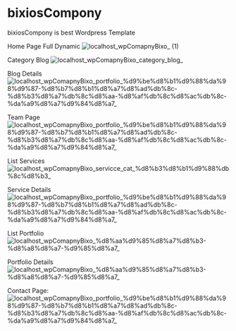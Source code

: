 # bixiosCompony
bixiosCompony is best Wordpress Template


Home Page Full Dynamic
![localhost_wpComapnyBixo_ (1)](https://user-images.githubusercontent.com/86561337/178896469-ce128612-0195-4281-9605-9fba7c3a6998.png)

Category Blog
![localhost_wpComapnyBixo_category_blog_](https://user-images.githubusercontent.com/86561337/178896598-17cfc091-99cb-45ff-bdaa-66413b45903e.png)

Blog Details
![localhost_wpComapnyBixo_portfolio_%d9%be%d8%b1%d9%88%da%98%d9%87-%d8%b7%d8%b1%d8%a7%d8%ad%db%8c-%d8%b3%d8%a7%db%8c%d8%aa-%d8%af%db%8c%d8%ac%db%8c-%da%a9%d8%a7%d9%84%d8%a7_](https://user-images.githubusercontent.com/86561337/178896723-1be7ccd7-e964-4726-9fc4-c002f1f50521.png)


Team Page
![localhost_wpComapnyBixo_portfolio_%d9%be%d8%b1%d9%88%da%98%d9%87-%d8%b7%d8%b1%d8%a7%d8%ad%db%8c-%d8%b3%d8%a7%db%8c%d8%aa-%d8%af%db%8c%d8%ac%db%8c-%da%a9%d8%a7%d9%84%d8%a7_](https://user-images.githubusercontent.com/86561337/178896646-6932a915-cc1a-46d1-a490-a0f51020bccd.png)

List Services
![localhost_wpComapnyBixo_servicce_cat_%d8%b3%d8%b1%d9%88%db%8c%d8%b3_](https://user-images.githubusercontent.com/86561337/178896781-f090b88c-3625-4961-b9dc-3b8e42cba502.png)

Service Details
![localhost_wpComapnyBixo_portfolio_%d9%be%d8%b1%d9%88%da%98%d9%87-%d8%b7%d8%b1%d8%a7%d8%ad%db%8c-%d8%b3%d8%a7%db%8c%d8%aa-%d8%af%db%8c%d8%ac%db%8c-%da%a9%d8%a7%d9%84%d8%a7_](https://user-images.githubusercontent.com/86561337/178896841-91f0036e-f379-4f9d-a13c-e47e9df3b17b.png)

List Portfolio
![localhost_wpComapnyBixo_%d8%aa%d9%85%d8%a7%d8%b3-%d8%a8%d8%a7-%d9%85%d8%a7_](https://user-images.githubusercontent.com/86561337/178896932-a0820404-bec8-41f9-bbc2-60642f3a2f7d.png)

Portfolio Details
![localhost_wpComapnyBixo_%d8%aa%d9%85%d8%a7%d8%b3-%d8%a8%d8%a7-%d9%85%d8%a7_](https://user-images.githubusercontent.com/86561337/178896999-537dec72-9276-4625-8983-67e7cd616f68.png)

Contact Page:
![localhost_wpComapnyBixo_portfolio_%d9%be%d8%b1%d9%88%da%98%d9%87-%d8%b7%d8%b1%d8%a7%d8%ad%db%8c-%d8%b3%d8%a7%db%8c%d8%aa-%d8%af%db%8c%d8%ac%db%8c-%da%a9%d8%a7%d9%84%d8%a7_](https://user-images.githubusercontent.com/86561337/178897047-4f798964-6795-40a1-a73d-736b5dc2749d.png)







